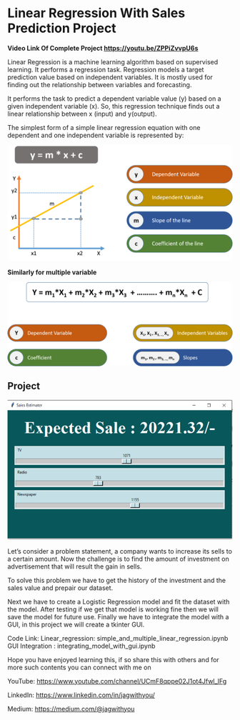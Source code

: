# Linear Regression With Sales Prediction Project

**Video Link Of Complete Project https://youtu.be/ZPPiZvvpU6s**

Linear Regression is a machine learning algorithm based on supervised learning. It performs a regression task. Regression models a target prediction value based on independent variables. It is mostly used for finding out the relationship between variables and forecasting.

 It performs the task to predict a dependent variable value (y) based on a given independent variable (x). So, this regression technique finds out a linear relationship between x (input) and y(output). 

The simplest form of a simple linear regression equation with one dependent and one independent variable is represented by:

<img src="images/simple_linear_regression.png" alt="simple_linear_regression" />

**Similarly for multiple variable** 

<img src="images/multiple_linear_regression.png" alt="multiple_linear_regression" />

<p></p>


## Project

<img src="images/sale estimation of a company.PNG" alt="sale estimation of a company.PNG" />

Let’s consider a problem statement, a company wants to increase its sells to a certain amount. Now the challenge is to find the amount of investment on advertisement that will result the gain in sells.

To solve this problem we have to get the history of the investment and the sales value and prepair our dataset.

Next we have to create a Logistic Regression model and fit the dataset with the model. After testing if we get that model is working fine then we will save the model for future use.
Finally we have to integrate the model with a GUI, in this project we will create a tkinter GUI.

Code Link: 
Linear_regression: simple_and_multiple_linear_regression.ipynb 
GUI Integration : integrating_model_with_gui.ipynb

Hope you have enjoyed learning this, if so share this with others and for more such contents you can connect with me on 

YouTube: https://www.youtube.com/channel/UCmF8qppe02J1ot4Jfwl_lFg

LinkedIn: https://www.linkedin.com/in/jagwithyou/

Medium: https://medium.com/@jagwithyou
